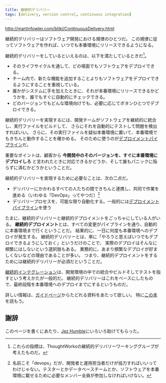 ```yaml
---
title: 継続的デリバリー
tags: [delivery, version control, continuous integration]
---
```


http://martinfowler.com/bliki/ContinuousDelivery.html

継続的デリバリーはソフトウェア開発における規律のひとつだ。
この規律に従ってソフトウェアを作れば、いつでも本番環境にリリースできるようになる。

継続的デリバリーをしているといえるのは、以下を満たしているときだ[^1]。

* そのライフサイクルを通して、どの場面でもソフトウェアをデプロイできる。
* チーム内で、新たな機能を追加することよりもソフトウェアをデプロイできるようにすることを重視している。
* 誰かがシステムに手を加えたときに、それが本番環境にリリースできるかどうかを、誰でもすぐに自動的にチェックできる。
* どのバージョンでもどんな環境向けでも、必要に応じてボタンひとつでデプロイできる。

継続的デリバリーを実現するには、開発チームがソフトウェアを継続的に統合し、実行ファイルをビルドして、
さらにそれを自動的にテストして問題を検出すればいい。
さらに、その実行ファイルを疑似本番環境に置いて、本番環境でもきちんと動作することを確かめる。
そのために使うのが[デプロイメントパイプライン](/DeploymentPipeline)だ。

重要なポイントは、顧客から
**今開発中のそのバージョンを、すぐに本番環境にデプロイしろ**
と言われたときに対応できるかどうか、そして誰もパニックに陥らずに済むかどうかということだ。

継続的デリバリーを実現するために必要なことは、次の二点だ。

* デリバリーにかかわるすべての人たちの間できちんと連携し、共同で作業を進める（いわゆる「DevOps」ってやつだ）[^2]
* デリバリープロセスを、可能な限り自動化する。一般的には[デプロイメントパイプライン](/DeploymentPipeline)を使う

たまに、継続的デリバリーと継続的デプロイメントをごっちゃにしている人がいる。
**継続的デプロイメント**とは、すべての変更がパイプラインを通り、自動的に本番環境まで行くということだ。
結果的に、一日に何度も本番環境へのデプロイが発生する。
継続的デリバリーとは、単に「やろうと思えばいつでもデプロイできるようにしておく」というだけのことで、
実際のデプロイはそんなに頻繁にはしないという選択肢もある。
業務的に、あまり頻繁なデプロイが好ましくないなどの理由であることが多い。
つまり、継続的デプロイメントをするためには継続的デリバリーが必須だということだ。

[継続的インテグレーション](http://martinfowler.com/articles/continuousIntegration.html)は、開発環境の中での統合やビルドそしてテストを指すという考えかたが一般的だ。
継続的デリバリーはこれをベースにしたもので、最終段階を本番環境へのデプロイまでにするというものだ。

詳しい情報は、[ガイドページ](http://martinfowler.com/delivery.html)からたどれる資料をあたって欲しい。
特に[この本](http://martinfowler.com/books/continuousDelivery.html)を読もう。

## 謝辞

このページを書くにあたり、[Jez Humble](http://continuousdelivery.com/)にいろいろ助けてもらった。

[^1]: これらの指標は、ThoughtWorksの継続的デリバリーワーキンググループが考えたものだ。

[^2]: 名前こそ「devops」だが、開発者と運用担当者だけが協力すればいいってわけじゃない。テスターとかデータベースチームとか、ソフトウェアを本番環境に載せるために必要なメンバー全員が参加しなければいけない。

